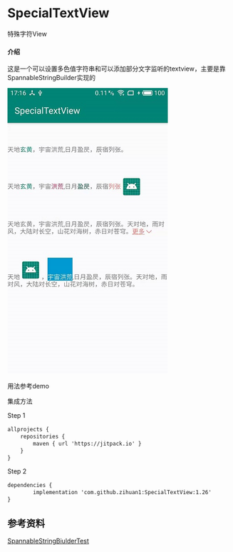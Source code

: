 # SpecialTextView
特殊字符View
#### 介绍
这是一个可以设置多色值字符串和可以添加部分文字监听的textview，主要是靠SpannableStringBuilder实现的

![效果](https://github.com/zihuan1/SpecialTextView/blob/f3bc16a0e3b5348ed0b1ca09b36f8abbee9d532d/SpecialTextView/app/src/main/res/mipmap-xxxhdpi/0c7bc3262e487ea2c664695883a89ab.jpg?raw=true)

用法参考demo

集成方法

Step 1

	allprojects {
		repositories {
			maven { url 'https://jitpack.io' }
		}
	}
  
Step 2

	dependencies {
	        implementation 'com.github.zihuan1:SpecialTextView:1.26'
	}
## 参考资料
[SpannableStringBiulderTest](https://github.com/Gavin-ZYX/SpannableStringBiulderTest)
